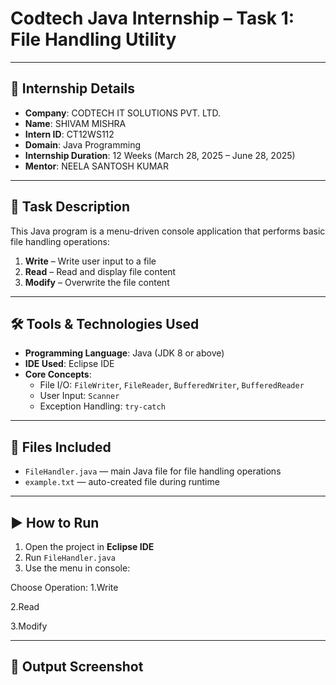 # Codtech Java Internship – Task 1: File Handling Utility

---

## 🏢 Internship Details

- **Company**: CODTECH IT SOLUTIONS PVT. LTD.
- **Name**: SHIVAM MISHRA
- **Intern ID**: CT12WS112
- **Domain**: Java Programming
- **Internship Duration**: 12 Weeks (March 28, 2025 – June 28, 2025)
- **Mentor**: NEELA SANTOSH KUMAR

---

## 📝 Task Description

This Java program is a menu-driven console application that performs basic file handling operations:

1. **Write** – Write user input to a file  
2. **Read** – Read and display file content  
3. **Modify** – Overwrite the file content

---

## 🛠️ Tools & Technologies Used

- **Programming Language**: Java (JDK 8 or above)  
- **IDE Used**: Eclipse IDE  
- **Core Concepts**:
  - File I/O: `FileWriter`, `FileReader`, `BufferedWriter`, `BufferedReader`
  - User Input: `Scanner`
  - Exception Handling: `try-catch`

---

## 📂 Files Included

- `FileHandler.java` — main Java file for file handling operations  
- `example.txt` — auto-created file during runtime

---

## ▶️ How to Run

1. Open the project in **Eclipse IDE**
2. Run `FileHandler.java`
3. Use the menu in console:
   
Choose Operation:
1.Write

2.Read

3.Modify

---

## 📸 Output Screenshot


